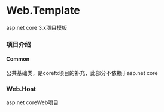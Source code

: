 # Web.Template
asp.net core 3.x项目模板

### 项目介绍

#### Common
公共基础类，是corefx项目的补充，此部分不依赖于asp.net core

### Web.Host
asp.net coreWeb项目
